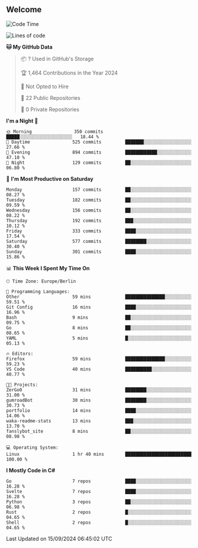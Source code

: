 ## Welcome

<!--START_SECTION:waka-->
![Code Time](http://img.shields.io/badge/Code%20Time-1%20hr%2040%20mins-blue)

![Lines of code](https://img.shields.io/badge/From%20Hello%20World%20I%27ve%20Written-2.4%20million%20lines%20of%20code-blue)

**🐱 My GitHub Data** 

> 📦 ? Used in GitHub's Storage 
 > 
> 🏆 1,464 Contributions in the Year 2024
 > 
> 🚫 Not Opted to Hire
 > 
> 📜 22 Public Repositories 
 > 
> 🔑 0 Private Repositories 
 > 
**I'm a Night 🦉** 

```text
🌞 Morning                350 commits         █████░░░░░░░░░░░░░░░░░░░░   18.44 % 
🌆 Daytime                525 commits         ███████░░░░░░░░░░░░░░░░░░   27.66 % 
🌃 Evening                894 commits         ████████████░░░░░░░░░░░░░   47.10 % 
🌙 Night                  129 commits         ██░░░░░░░░░░░░░░░░░░░░░░░   06.80 % 
```
📅 **I'm Most Productive on Saturday** 

```text
Monday                   157 commits         ██░░░░░░░░░░░░░░░░░░░░░░░   08.27 % 
Tuesday                  182 commits         ██░░░░░░░░░░░░░░░░░░░░░░░   09.59 % 
Wednesday                156 commits         ██░░░░░░░░░░░░░░░░░░░░░░░   08.22 % 
Thursday                 192 commits         ███░░░░░░░░░░░░░░░░░░░░░░   10.12 % 
Friday                   333 commits         ████░░░░░░░░░░░░░░░░░░░░░   17.54 % 
Saturday                 577 commits         ████████░░░░░░░░░░░░░░░░░   30.40 % 
Sunday                   301 commits         ████░░░░░░░░░░░░░░░░░░░░░   15.86 % 
```


📊 **This Week I Spent My Time On** 

```text
🕑︎ Time Zone: Europe/Berlin

💬 Programming Languages: 
Other                    59 mins             ███████████████░░░░░░░░░░   59.51 % 
Git Config               16 mins             ████░░░░░░░░░░░░░░░░░░░░░   16.96 % 
Bash                     9 mins              ██░░░░░░░░░░░░░░░░░░░░░░░   09.75 % 
Go                       8 mins              ██░░░░░░░░░░░░░░░░░░░░░░░   08.65 % 
YAML                     5 mins              █░░░░░░░░░░░░░░░░░░░░░░░░   05.13 % 

🔥 Editors: 
Firefox                  59 mins             ███████████████░░░░░░░░░░   59.23 % 
VS Code                  40 mins             ██████████░░░░░░░░░░░░░░░   40.77 % 

🐱‍💻 Projects: 
ZerGo0                   31 mins             ████████░░░░░░░░░░░░░░░░░   31.00 % 
gumroadBot               30 mins             ████████░░░░░░░░░░░░░░░░░   30.73 % 
portfolio                14 mins             ████░░░░░░░░░░░░░░░░░░░░░   14.06 % 
waka-readme-stats        13 mins             ███░░░░░░░░░░░░░░░░░░░░░░   13.70 % 
fanslybot_site           8 mins              ██░░░░░░░░░░░░░░░░░░░░░░░   08.98 % 

💻 Operating System: 
Linux                    1 hr 40 mins        █████████████████████████   100.00 % 
```

**I Mostly Code in C#** 

```text
Go                       7 repos             ████░░░░░░░░░░░░░░░░░░░░░   16.28 % 
Svelte                   7 repos             ████░░░░░░░░░░░░░░░░░░░░░   16.28 % 
Python                   3 repos             ██░░░░░░░░░░░░░░░░░░░░░░░   06.98 % 
Rust                     2 repos             █░░░░░░░░░░░░░░░░░░░░░░░░   04.65 % 
Shell                    2 repos             █░░░░░░░░░░░░░░░░░░░░░░░░   04.65 % 
```




 Last Updated on 15/09/2024 06:45:02 UTC
<!--END_SECTION:waka-->
